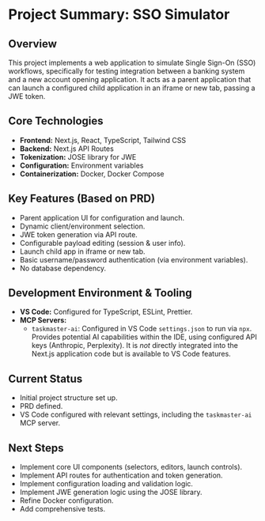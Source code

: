 # Project Summary: SSO Simulator

## Overview

This project implements a web application to simulate Single Sign-On (SSO) workflows, specifically for testing integration between a banking system and a new account opening application. It acts as a parent application that can launch a configured child application in an iframe or new tab, passing a JWE token.

## Core Technologies

- **Frontend:** Next.js, React, TypeScript, Tailwind CSS
- **Backend:** Next.js API Routes
- **Tokenization:** JOSE library for JWE
- **Configuration:** Environment variables
- **Containerization:** Docker, Docker Compose

## Key Features (Based on PRD)

- Parent application UI for configuration and launch.
- Dynamic client/environment selection.
- JWE token generation via API route.
- Configurable payload editing (session & user info).
- Launch child app in iframe or new tab.
- Basic username/password authentication (via environment variables).
- No database dependency.

## Development Environment & Tooling

- **VS Code:** Configured for TypeScript, ESLint, Prettier.
- **MCP Servers:**
  - `taskmaster-ai`: Configured in VS Code `settings.json` to run via `npx`. Provides potential AI capabilities within the IDE, using configured API keys (Anthropic, Perplexity). It is _not_ directly integrated into the Next.js application code but is available to VS Code features.

## Current Status

- Initial project structure set up.
- PRD defined.
- VS Code configured with relevant settings, including the `taskmaster-ai` MCP server.

## Next Steps

- Implement core UI components (selectors, editors, launch controls).
- Implement API routes for authentication and token generation.
- Implement configuration loading and validation logic.
- Implement JWE generation logic using the JOSE library.
- Refine Docker configuration.
- Add comprehensive tests.
